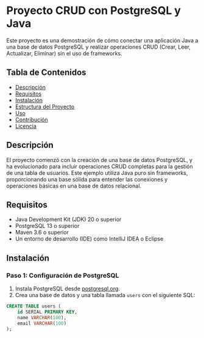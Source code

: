 # Proyecto CRUD con PostgreSQL y Java

Este proyecto es una demostración de cómo conectar una aplicación Java a una base de datos PostgreSQL y realizar operaciones CRUD (Crear, Leer, Actualizar, Eliminar) sin el uso de frameworks.

## Tabla de Contenidos
- [Descripción](#descripción)
- [Requisitos](#requisitos)
- [Instalación](#instalación)
- [Estructura del Proyecto](#estructura-del-proyecto)
- [Uso](#uso)
- [Contribución](#contribución)
- [Licencia](#licencia)

## Descripción
El proyecto comenzó con la creación de una base de datos PostgreSQL, y ha evolucionado para incluir operaciones CRUD completas para la gestión de una tabla de usuarios. Este ejemplo utiliza Java puro sin frameworks, proporcionando una base sólida para entender las conexiones y operaciones básicas en una base de datos relacional.

## Requisitos
- Java Development Kit (JDK) 20 o superior
- PostgreSQL 13 o superior
- Maven 3.6 o superior
- Un entorno de desarrollo (IDE) como IntelliJ IDEA o Eclipse

## Instalación

### Paso 1: Configuración de PostgreSQL
1. Instala PostgreSQL desde [postgresql.org](https://www.postgresql.org/download/).
2. Crea una base de datos y una tabla llamada `users` con el siguiente SQL:

```sql
CREATE TABLE users (
    id SERIAL PRIMARY KEY,
    name VARCHAR(100),
    email VARCHAR(100)
);
